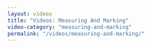 ```yaml
---
layout: videos
title: "Videos: Measuring And Marking"
video-category: "measuring-and-marking"
permalink: "/videos/measuring-and-marking/"
---
```

